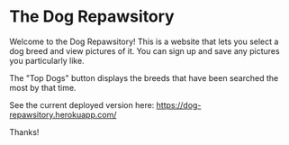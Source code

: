 # The Dog Repawsitory

Welcome to the Dog Repawsitory! This is a website that lets you 
select a dog breed and view pictures of it. You can sign up and save any pictures you particularly like.

The "Top Dogs" button displays the breeds that have been searched the most by that time.

See the current deployed version here: https://dog-repawsitory.herokuapp.com/

Thanks!
